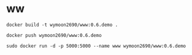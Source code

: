 # ww

```
docker build -t wymoon2690/www:0.6.demo .
```

```
docker push wymoon2690/www:0.6.demo
```

```
sudo docker run -d -p 5000:5000 --name www wymoon2690/www:0.6.demo
```